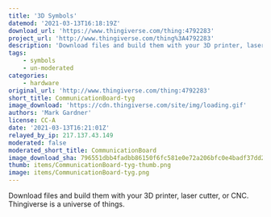 ```yaml
---
title: '3D Symbols'
datemod: '2021-03-13T16:18:19Z'
download_url: 'https://www.thingiverse.com/thing:4792283'
project_url: 'http://www.thingiverse.com/thing%3A4792283'
description: 'Download files and build them with your 3D printer, laser cutter, or CNC. Thingiverse is a universe of things.'
tags:
    - symbols
    - un-moderated
categories:
    - hardware
original_url: 'http://www.thingiverse.com/thing:4792283'
short_title: CommunicationBoard-tyg
image_download: 'https://cdn.thingiverse.com/site/img/loading.gif'
authors: 'Mark Gardner'
license: CC-A
date: '2021-03-13T16:21:01Z'
relayed_by_ip: 217.137.43.149
moderated: false
moderated_short_title: CommunicationBoard
image_download_sha: 796551dbb4fadbb86150f6fc581e0e72a206bfc0e4badf37dd2aa4171ec51e13
thumb: items/CommunicationBoard-tyg-thumb.png
image: items/CommunicationBoard-tyg.png
---
```

Download files and build them with your 3D printer, laser cutter, or CNC. Thingiverse is a universe of things.